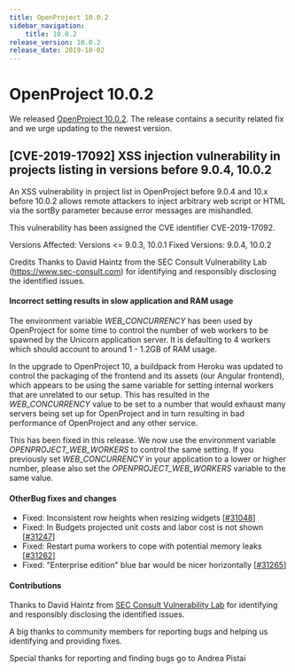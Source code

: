 ```yaml
---
title: OpenProject 10.0.2
sidebar_navigation:
    title: 10.0.2
release_version: 10.0.2
release_date: 2019-10-02
---
```


# OpenProject 10.0.2

We released [OpenProject 10.0.2](https://community.openproject.com/versions/1395).
The release contains a security related fix and we urge updating to the newest version.



## [CVE-2019-17092] XSS injection vulnerability in projects listing in versions before 9.0.4, 10.0.2

An XSS vulnerability in project list in OpenProject before 9.0.4 and 10.x before 10.0.2 allows remote attackers to inject arbitrary web script or HTML via the sortBy parameter because error messages are mishandled.

This vulnerability has been assigned the CVE identifier CVE-2019-17092.

Versions Affected: Versions <= 9.0.3, 10.0.1
Fixed Versions: 9.0.4, 10.0.2

Credits
Thanks to David Haintz from the SEC Consult Vulnerability Lab (https://www.sec-consult.com) for identifying and responsibly disclosing the identified issues.

#### Incorrect setting results in slow application and RAM usage

The environment variable *WEB_CONCURRENCY* has been used by OpenProject for some time to control the number of web workers to be spawned by the Unicorn application server. It is defaulting to 4 workers which should account to around 1 - 1.2GB of RAM usage.

In the upgrade to OpenProject 10, a buildpack from Heroku was updated to control the packaging of the frontend and its assets (our Angular frontend), which appears to be using the same variable for setting internal workers that are unrelated to our setup. This has resulted in the *WEB_CONCURRENCY* value to be set to a number that would exhaust many servers being set up for OpenProject and in turn resulting in bad performance of OpenProject and any other service.

This has been fixed in this release. We now use the environment variable *OPENPROJECT_WEB_WORKERS* to control the same setting. If you previously set *WEB_CONCURRENCY* in your application to a lower or higher number, please also set the *OPENPROJECT_WEB_WORKERS* variable to the same value.

#### OtherBug fixes and changes

- Fixed: Inconsistent row heights when resizing widgets [[#31048](https://community.openproject.com/wp/31048)]
- Fixed: In Budgets projected unit costs and labor cost is not shown [[#31247](https://community.openproject.com/wp/31247)]
- Fixed: Restart puma workers to cope with potential memory leaks [[#31262](https://community.openproject.com/wp/31262)]
- Fixed: "Enterprise edition" blue bar would be nicer horizontally [[#31265](https://community.openproject.com/wp/31265)]

#### Contributions

Thanks to David Haintz from [SEC Consult Vulnerability Lab](https://www.sec-consult.com/) for identifying and responsibly disclosing the identified issues.

A big thanks to community members for reporting bugs and helping us identifying and providing fixes.

Special thanks for reporting and finding bugs go to Andrea Pistai
